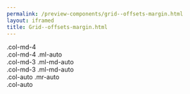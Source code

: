 ```yaml
--- 
permalink: /preview-components/grid--offsets-margin.html
layout: iframed 
title: Grid--offsets-margin.html
---
```

<div class="grid-example">
    <div class="row">
        <div class="col-md-4">.col-md-4</div>
        <div class="col-md-4 ml-auto">.col-md-4 .ml-auto</div>
    </div>
    <div class="row">
        <div class="col-md-3 ml-md-auto">.col-md-3 .ml-md-auto</div>
        <div class="col-md-3 ml-md-auto">.col-md-3 .ml-md-auto</div>
    </div>
    <div class="row">
        <div class="col-auto mr-auto">.col-auto .mr-auto</div>
        <div class="col-auto">.col-auto</div>
    </div>
</div>